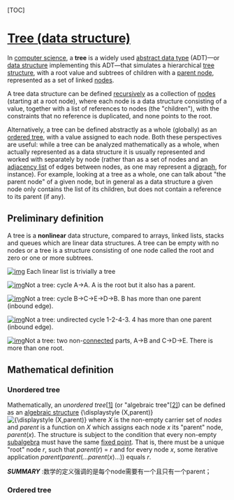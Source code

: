 [TOC]

# [Tree (data structure)](https://en.wikipedia.org/wiki/Tree_(data_structure))

In [computer science](https://en.wikipedia.org/wiki/Computer_science), a **tree** is a widely used [abstract data type](https://en.wikipedia.org/wiki/Abstract_data_type) (ADT)—or [data structure](https://en.wikipedia.org/wiki/Data_structure) implementing this ADT—that simulates a hierarchical [tree structure](https://en.wikipedia.org/wiki/Tree_structure), with a root value and subtrees of children with a [parent node](https://en.wikipedia.org/wiki/Tree_(data_structure)#Terminology), represented as a set of linked [nodes](https://en.wikipedia.org/wiki/Node_(computer_science)).

A tree data structure can be defined [recursively](https://en.wikipedia.org/wiki/Recursion) as a collection of [nodes](https://en.wikipedia.org/wiki/Node_(computer_science)) (starting at a root node), where each node is a data structure consisting of a value, together with a list of references to nodes (the "children"), with the constraints that no reference is duplicated, and none points to the root.

Alternatively, a tree can be defined abstractly as a whole (globally) as an [ordered tree](https://en.wikipedia.org/wiki/Ordered_tree), with a value assigned to each node. Both these perspectives are useful: while a tree can be analyzed mathematically as a whole, when actually represented as a data structure it is usually represented and worked with separately by node (rather than as a set of nodes and an [adjacency list](https://en.wikipedia.org/wiki/Adjacency_list) of edges between nodes, as one may represent a [digraph](https://en.wikipedia.org/wiki/Tree_(data_structure)#Digraphs), for instance). For example, looking at a tree as a whole, one can talk about "the parent node" of a given node, but in general as a data structure a given node only contains the list of its children, but does not contain a reference to its parent (if any).

## Preliminary definition

A tree is a **nonlinear** data structure, compared to arrays, linked lists, stacks and queues which are linear data structures. A tree can be empty with no nodes or a tree is a structure consisting of one node called the root and zero or one or more subtrees.

[![img](https://upload.wikimedia.org/wikipedia/commons/thumb/d/d7/Directed_Graph_Edge.svg/133px-Directed_Graph_Edge.svg.png)](https://en.wikipedia.org/wiki/File:Directed_Graph_Edge.svg) Each linear list is trivially a tree

[![img](https://upload.wikimedia.org/wikipedia/commons/thumb/e/e2/Graph_single_node.svg/70px-Graph_single_node.svg.png)](https://en.wikipedia.org/wiki/File:Graph_single_node.svg)Not a tree: cycle A→A. A is the root but it also has a parent.

[![img](https://upload.wikimedia.org/wikipedia/commons/thumb/1/1c/Directed_graph%2C_cyclic.svg/161px-Directed_graph%2C_cyclic.svg.png)](https://en.wikipedia.org/wiki/File:Directed_graph,_cyclic.svg)Not a tree: cycle B→C→E→D→B. B has more than one parent (inbound edge).

[![img](https://upload.wikimedia.org/wikipedia/commons/thumb/a/a3/Directed_graph_with_branching_SVG.svg/77px-Directed_graph_with_branching_SVG.svg.png)](https://en.wikipedia.org/wiki/File:Directed_graph_with_branching_SVG.svg)Not a tree: undirected cycle 1-2-4-3. 4 has more than one parent (inbound edge).

[![img](https://upload.wikimedia.org/wikipedia/commons/thumb/7/78/Directed_graph%2C_disjoint.svg/99px-Directed_graph%2C_disjoint.svg.png)](https://en.wikipedia.org/wiki/File:Directed_graph,_disjoint.svg)Not a tree: two non-[connected](https://en.wikipedia.org/wiki/Connectivity_(graph_theory)#Definitions_of_components,_cuts_and_connectivity) parts, A→B and C→D→E. There is more than one root.



## Mathematical definition



### Unordered tree

Mathematically, an *unordered tree*[[1\]](https://en.wikipedia.org/wiki/Tree_(data_structure)#cite_note-Kuboyama2007-1) (or "algebraic tree"[[2\]](https://en.wikipedia.org/wiki/Tree_(data_structure)#cite_note-2)) can be defined as an [algebraic structure](https://en.wikipedia.org/wiki/Algebraic_structure) {\displaystyle (X,parent)}![{\displaystyle (X,parent)}](https://wikimedia.org/api/rest_v1/media/math/render/svg/9049b4eb1a922cfa5b919d2a75cf36465cce3eab) where *X* is the non-empty carrier set of *nodes* and *parent* is a function on *X* which assigns each node *x* its "parent" node, *parent*(*x*). The structure is subject to the condition that every non-empty [subalgebra](https://en.wikipedia.org/wiki/Subalgebra) must have the same [fixed point](https://en.wikipedia.org/wiki/Fixed_point_(mathematics)). That is, there must be a unique "root" node *r*, such that *parent*(*r*) = *r* and for every node *x*, some iterative application *parent*(*parent*(…*parent*(*x*)…)) equals *r*.

***SUMMARY*** :数学的定义强调的是每个node需要有一个且只有一个parent；









### Ordered tree



